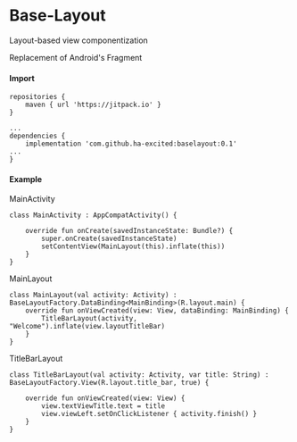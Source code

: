 # Base-Layout

Layout-based view componentization

Replacement of Android's Fragment

#### Import
```
repositories {
    maven { url 'https://jitpack.io' }
}

...
dependencies {
    implementation 'com.github.ha-excited:baselayout:0.1'
...
}
```

#### Example

MainActivity

```
class MainActivity : AppCompatActivity() {

    override fun onCreate(savedInstanceState: Bundle?) {
        super.onCreate(savedInstanceState)
        setContentView(MainLayout(this).inflate(this))
    }
}
```

MainLayout
```
class MainLayout(val activity: Activity) : BaseLayoutFactory.DataBinding<MainBinding>(R.layout.main) {
    override fun onViewCreated(view: View, dataBinding: MainBinding) {
        TitleBarLayout(activity, "Welcome").inflate(view.layoutTitleBar)
    }
}
```

TitleBarLayout
```
class TitleBarLayout(val activity: Activity, var title: String) : BaseLayoutFactory.View(R.layout.title_bar, true) {

    override fun onViewCreated(view: View) {
        view.textViewTitle.text = title
        view.viewLeft.setOnClickListener { activity.finish() }
    }
}
```
